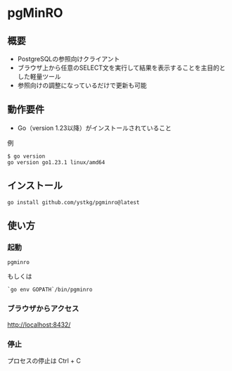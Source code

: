 # pgMinRO

## 概要

* PostgreSQLの参照向けクライアント
* ブラウザ上から任意のSELECT文を実行して結果を表示することを主目的とした軽量ツール
* 参照向けの調整になっているだけで更新も可能

## 動作要件

* Go（version 1.23以降）がインストールされていること

例

```ShellSession
$ go version
go version go1.23.1 linux/amd64
```

## インストール

```Shell
go install github.com/ystkg/pgminro@latest
```

## 使い方

### 起動

```Shell
pgminro
```

もしくは

```Shell
`go env GOPATH`/bin/pgminro
```

### ブラウザからアクセス

<http://localhost:8432/>

### 停止

プロセスの停止は Ctrl + C
